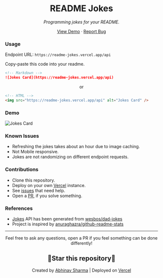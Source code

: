 <p align="center">
 <h1 align="center">README Jokes</h1>
 <p align="center"><i>Programming jokes for your README.</i></p>
</p>

<p align="center">
  <a href="#demo">View Demo</a>
  ·
  <a href="https://github.com/ABSphreak/readme-jokes/issues/new">Report Bug</a>
</p>


### Usage

Endpoint URL: `https://readme-jokes.vercel.app/api`

Copy-paste this code into your readme.

```md
<!-- Markdown -->
![Jokes Card](https://readme-jokes.vercel.app/api)
```

<p align="center">or</p>

```html
<!-- HTML -->
<img src="https://readme-jokes.vercel.app/api" alt="Jokes Card" />
```

### Demo

![Jokes Card](https://readme-jokes.vercel.app/api)


### Known Issues
- Refreshing the jokes takes about an hour due to image caching.
- Not Mobile responsive.
- Jokes are not randomizing on different endpoint requests.

### Contributions
- Clone this repository.
- Deploy on your own [Vercel](https://vercel.com/) instance.
- See [issues](https://github.com/ABSphreak/readme-jokes/issues) that need help.
- Open a [PR](https://github.com/ABSphreak/readme-jokes/pulls), if you solve something.

### References
- [Jokes](https://github.com/ABSphreak/readme-jokes/blob/master/src/jokes.json) API has been generated from [wesbos/dad-jokes](https://github.com/wesbos/dad-jokes)
- Project is inspired by [anuraghazra/github-readme-stats](https://github.com/anuraghazra/github-readme-stats)

---

<p align="center">Feel free to ask any questions, open a PR if you feel something can be done differently!</p>
<h2 align="center">🌟Star this repository🌟</h2>
<p align="center">Created by <a href="https://www.abhinav.sh/">Abhinav Sharma</a> | Deployed on <a href="https://vercel.com/">Vercel</a></p>
